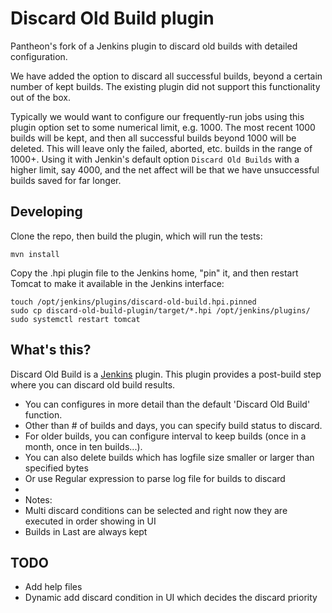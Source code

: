 Discard Old Build plugin
===========================

Pantheon's fork of a Jenkins plugin to discard old builds with detailed configuration.

We have added the option to discard all successful builds, beyond a certain number of kept builds. The existing plugin did not support this functionality out of the box.

Typically we would want to configure our frequently-run jobs using this plugin option set to some numerical limit, e.g. 1000. The most recent 1000 builds will be kept, and then all successful builds beyond 1000 will be deleted. This will leave only the failed, aborted, etc. builds in the range of 1000+. Using it with Jenkin's default option `Discard Old Builds` with a higher limit, say 4000, and the net affect will be that we have unsuccessful builds saved for far longer.


Developing
----------

Clone the repo, then build the plugin, which will run the tests:

    mvn install

Copy the .hpi plugin file to the Jenkins home, "pin" it, and then restart Tomcat to make it available in the Jenkins interface:

    touch /opt/jenkins/plugins/discard-old-build.hpi.pinned
    sudo cp discard-old-build-plugin/target/*.hpi /opt/jenkins/plugins/
    sudo systemctl restart tomcat


What's this?
-------------

Discard Old Build is a [Jenkins](http://jenkins-ci.org/) plugin.
This plugin provides a post-build step where you can discard old build results.

* You can configures in more detail than the default 'Discard Old Build' function.
* Other than # of builds and days, you can specify build status to discard.
* For older builds, you can configure interval to keep builds (once in a month, once in ten builds...).
* You can also delete builds which has logfile size smaller or larger than specified bytes
* Or use Regular expression to parse log file for builds to discard
*
* Notes:
* Multi discard conditions can be selected and right now they are executed in order showing in UI
* Builds in Last are always kept


TODO
----
* Add help files
* Dynamic add discard condition in UI which decides the discard priority


